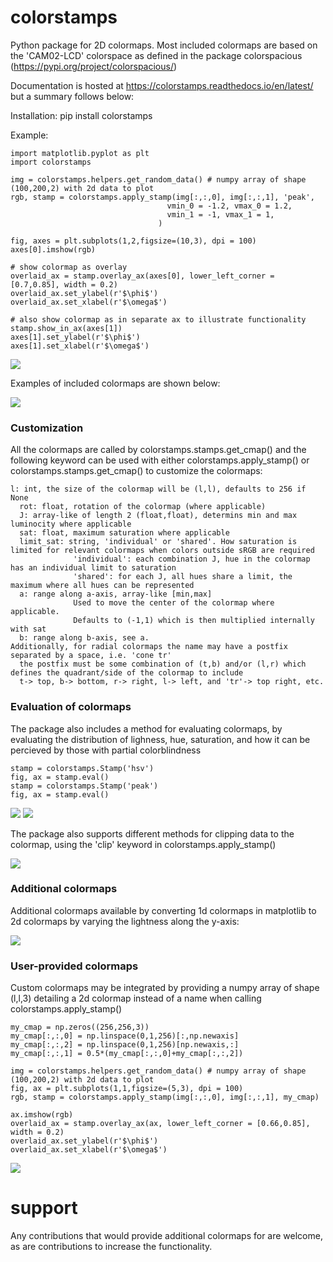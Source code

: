 # colorstamps

Python package for 2D colormaps. 
Most included colormaps are based on the 'CAM02-LCD' colorspace as defined in the package colorspacious (https://pypi.org/project/colorspacious/)

Documentation is hosted at https://colorstamps.readthedocs.io/en/latest/ but a summary follows below:


Installation:
pip install colorstamps

Example:
```
import matplotlib.pyplot as plt
import colorstamps

img = colorstamps.helpers.get_random_data() # numpy array of shape (100,200,2) with 2d data to plot    
rgb, stamp = colorstamps.apply_stamp(img[:,:,0], img[:,:,1], 'peak',
                                   vmin_0 = -1.2, vmax_0 = 1.2,
                                   vmin_1 = -1, vmax_1 = 1,
                                 )

fig, axes = plt.subplots(1,2,figsize=(10,3), dpi = 100)    
axes[0].imshow(rgb)

# show colormap as overlay
overlaid_ax = stamp.overlay_ax(axes[0], lower_left_corner = [0.7,0.85], width = 0.2)
overlaid_ax.set_ylabel(r'$\phi$')
overlaid_ax.set_xlabel(r'$\omega$')

# also show colormap as in separate ax to illustrate functionality
stamp.show_in_ax(axes[1])
axes[1].set_ylabel(r'$\phi$')
axes[1].set_xlabel(r'$\omega$')
```


![](docs/source/images/example0.png?raw=true)

Examples of included colormaps are shown below:

![](docs/source/images/colormaps.png?raw=true)
### Customization
All the colormaps are called by colorstamps.stamps.get_cmap() and the following keyword can be used with either colorstamps.apply_stamp() or colorstamps.stamps.get_cmap() to customize the colormaps:
```
l: int, the size of the colormap will be (l,l), defaults to 256 if None
  rot: float, rotation of the colormap (where applicable)
  J: array-like of length 2 (float,float), determins min and max luminocity where applicable
  sat: float, maximum saturation where applicable
  limit_sat: string, 'individual' or 'shared'. How saturation is limited for relevant colormaps when colors outside sRGB are required
              'individual': each combination J, hue in the colormap has an individual limit to saturation
              'shared': for each J, all hues share a limit, the maximum where all hues can be represented
  a: range along a-axis, array-like [min,max]
              Used to move the center of the colormap where applicable.
              Defaults to (-1,1) which is then multiplied internally with sat
  b: range along b-axis, see a.
Additionally, for radial colormaps the name may have a postfix separated by a space, i.e. 'cone tr'
  the postfix must be some combination of (t,b) and/or (l,r) which defines the quadrant/side of the colormap to include
  t-> top, b-> bottom, r-> right, l-> left, and 'tr'-> top right, etc.
```

### Evaluation of colormaps

The package also includes a method for evaluating colormaps, by evaluating the distribution of lighness, hue, saturation, 
and how it can be percieved by those with partial colorblindness
```
stamp = colorstamps.Stamp('hsv')
fig, ax = stamp.eval()
stamp = colorstamps.Stamp('peak')
fig, ax = stamp.eval()
```
![](docs/source/images/eval_hsv.png?raw=true)
![](docs/source/images/eval_peak.png?raw=true)

The package also supports different methods for clipping data to the colormap, using the 'clip' keyword in colorstamps.apply_stamp()

![](docs/source/images/point_outside_colormap.png?raw=true)

### Additional colormaps

Additional colormaps available by converting 1d colormaps in matplotlib to 2d colormaps by varying the lightness along the y-axis:

![](docs/source/images/mpl_colormaps.png?raw=true)

### User-provided colormaps
Custom colormaps may be integrated by providing a numpy array of shape (l,l,3) detailing a 2d colormap instead of a name when calling  colorstamps.apply_stamp()
```
my_cmap = np.zeros((256,256,3))
my_cmap[:,:,0] = np.linspace(0,1,256)[:,np.newaxis]
my_cmap[:,:,2] = np.linspace(0,1,256)[np.newaxis,:]
my_cmap[:,:,1] = 0.5*(my_cmap[:,:,0]+my_cmap[:,:,2])

img = colorstamps.helpers.get_random_data() # numpy array of shape (100,200,2) with 2d data to plot    
fig, ax = plt.subplots(1,1,figsize=(5,3), dpi = 100)    
rgb, stamp = colorstamps.apply_stamp(img[:,:,0], img[:,:,1], my_cmap)

ax.imshow(rgb)
overlaid_ax = stamp.overlay_ax(ax, lower_left_corner = [0.66,0.85], width = 0.2)
overlaid_ax.set_ylabel(r'$\phi$')
overlaid_ax.set_xlabel(r'$\omega$')
```
![](docs/source/images/custom_cmap.png?raw=true)

# support
Any contributions that would provide additional colormaps for are welcome, as are contributions to increase the functionality.
